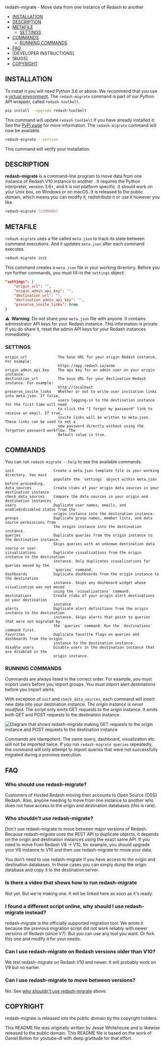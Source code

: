 redash-migrate - Move data from one instance of Redash to another


- [INSTALLATION](#installation)
- [DESCRIPTION](#description)
- [METAFILE](#meta.json)
  - [SETTINGS](#settings)
- [COMMANDS](#commands)
  - [RUNNING COMMANDS](#running-commands)
- [FAQ](#faq)
- [DEVELOPER INSTRUCTIONS]
- [BUGS]
- [COPYRIGHT](#copyright)

## INSTALLATION

To install it you will need Python 3.6 or above. We recommend that you use a [virtual environment].
The `redash-migrate` command is part of our Python API wrapper, called `redash-toolbelt`.

[virtual environment]: https://pythonbasics.org/virtualenv/

```bash
pip install --upgrade redash-toolbelt
```

This command will update `redash-toolbelt` if you have already installed it. See the [PyPi page] for
more information. The `redash-migrate` command will now be available.

[PyPi page]: https://pypi.org/project/redash-toolbelt/

```bash
redash-migrate --version
```

This command will verify your installation.

## DESCRIPTION

**redash-migrate** is a command-line program to move data from one instance of Redash V10 instance
to another . It requires the Python interpreter, version 3.6+, and it is not platform specific. It
should work on your Unix box, on Windows or on macOS. It is released to the public domain, which
means you can modify it, redistribute it or use it however you like.

```bash
redash-migrate [COMMAND]
```
## METAFILE

`redash-migrate` uses a file called `meta.json` to track its state between command executions. And
it updates `meta.json` after each command executes. 

```bash
redash-migrate init
```

This command creates a `meta.json` file in your working directory. Before you run further commands,
you must fill-in the `settings` object:

```json
"settings": {
    "origin_url": "",
    "origin_admin_api_key": "",
    "destination_url": "",
    "destination_admin_api_key": "",
    "preserve_invite_links": true
}
```

**⚠️&nbsp;&nbsp;Warning**:  Do not share your `meta.json` file with anyone. It contains
administrator API keys for your Redash instance. This information is private. If you do share it,
reset the admin API keys for your Redash instances immediately.


### SETTINGS
```text
origin_url              The base URL for your origin Redash instance. For example:
                        https://app.redash.io/acme
origin_admin_api_key    The api key for an admin user on your origin instance.
destination_url         The base URL for your destination Redash instance. For example:
                        http://localhost
preserve_invite_links   Whether or not to write user invitation links into meta.json. If false,
                        users logging-in to the destination instance for the first time will need
                        to click the "I forgot my password" link to receive an email. If true,
                        invite links will be written to meta.json. These links can be used to set a
                        new password directly without using the forgotten password workflow. The
                        default value is true.
```

## COMMANDS
You can run `redash-migrate --help` to see the available commands. 

```text
init                  Create a meta.json template file in your working directory. You must 
                      populate the `settings` object within meta.json before proceeding.
data_sources          Create stubs of your origin data sources in your destination instance
check_data_sources    Compare the data sources in your origin and destination instances
users                 Duplicate user names, emails, and enabled/disabled status from the
                      origin instance into the destination instance.
groups                Duplicate group names, member lists, and data source permissions from 
                      the origin instance into the destination instance.
queries               Duplicate queries from the origin instance to the destination instance.
                      Skips queries with an unknown destination data source or user.
visualizations        Duplicate visualizations from the origin instance to the destination
                      instance. Only duplicates visualizations for queries moved by the
                      `queries` command.
dashboards            Duplicate dashboards from the origin instance to the destination
                      instance. Skips any dashboard widget whose visualization was not moved
                      using the `visualizations` command.
destinations          Create stubs of your origin alert destinations in your destination
                      instance
alerts                Duplicate alert definitions from the origin instance to the destination
                      instance. Skips alerts that point to queries that were not migrated by
                      the `queries` command. Run the `destinations` command first.
favorites             Duplicate favorite flags on queries and dashboards from the origin 
                      instance to the destination instance.
disable_users         Disable users in the destination instance that are disabled in the
                      origin instance.
```

### RUNNING COMMANDS

Commands are always listed in the correct order. For example, you must import users before you
import groups. You must import alert destinations before you import alerts.

With exception of `init` and `check_data_sources`, each command will insert new data into your
destination instance. _The origin instance is never modified_. The script only emits GET requests to
the origin instance. It emits both GET and POST requests to the destination instance.

![Diagram that shows redash-migrate making GET requests to the origin instance and POST requests to
the destination instance](redash-migrate-data-flow.png)

Commands are idempotent. The same query, dashboard, visualization etc. will not be imported twice.
If you run `redash-migrate queries` repeatedly, the command will only attempt to import queries that
were not successfully migrated during a previous execution.

## FAQ

### Who should use redash-migrate?

Customers of Hosted Redash moving their accounts to Open Source (OSS) Redash. Also, anyone needing
to move from one instance to another who does not have access to the origin and destination
databases (this is rare).
### Who _shouldn't_ use redash-migrate?

Don't use redash-migrate to move between major versions of Redash.  Because redash-migrate uses the
REST API to duplicate objects, it depends on the origin and destination instances using the exact
same API. If you need to move from Redash V8 -> V10, for example, you should upgrade your V8
instance to V10 and then use redash-migrate to move your data.

You don't need to use redash-migrate if you have access to the origin and destination databases. In
these cases you can simply dump the origin database and copy it to the destination server.


### Is there a video that shows how to run redash-migrate

Not yet. But we're making one. It will be linked here as soon as it's ready.

### I found a different script online, why should I use redash-migrate instead?

redash-migrate is the officially supported migration tool. We wrote it because the previous
migration script did not  work reliably with newer versions of Redash (since V7). But you can use
any tool you want. Or fork this one and modify it for your needs.

### Can I use redash-migrate on Redash versions older than V10?

We test redash-migrate on Redash V10 and newer. It will probably work on V9 but no earlier.

### Can I use redash-migrate to move between versions?

No. See [who _shouldn't_ use redash-migrate](#who-shouldnt-use-redash-migrate) above.

## COPYRIGHT
redash-migrate is released into the public domain by the copyright holders.

This README file was originally written by Jesse Whitehouse and is likewise released to the public
domain. This README file is based on the work of Daniel Bolton for youtube-dl with deep gratitude
for that effort.